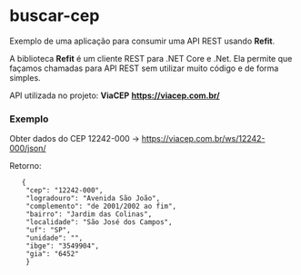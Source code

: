 # buscar-cep

Exemplo de uma aplicação para consumir uma API REST usando **Refit**.

A biblioteca **Refit** é um cliente REST para .NET Core e .Net. Ela permite que façamos chamadas para API REST sem utilizar muito código e de forma simples.

API utilizada no projeto: **ViaCEP**
**https://viacep.com.br/**

### Exemplo

Obter dados do CEP 12242-000 -> <https://viacep.com.br/ws/12242-000/json/>

Retorno:
```
   {
    "cep": "12242-000",
    "logradouro": "Avenida São João",
    "complemento": "de 2001/2002 ao fim",
    "bairro": "Jardim das Colinas",
    "localidade": "São José dos Campos",
    "uf": "SP",
    "unidade": "",
    "ibge": "3549904",
    "gia": "6452"
    } 
```